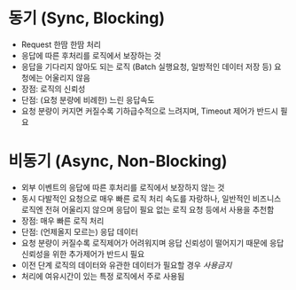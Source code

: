 # 동기 (Sync, Blocking)
- Request 한땀 한땀 처리
- 응답에 따른 후처리를 로직에서 보장하는 것
- 응답을 기다리지 않아도 되는 로직 (Batch 실행요청, 일방적인 데이터 저장 등) 요청에는 어울리지 않음
- 장점: 로직의 신뢰성
- 단점: (요청 분량에 비례한) 느린 응답속도
- 요청 분량이 커지면 커질수록 기하급수적으로 느려지며, Timeout 제어가 반드시 필요
# 비동기 (Async, Non-Blocking)
- 외부 이벤트의 응답에 따른 후처리를 로직에서 보장하지 않는 것
- 동시 다발적인 요청으로 매우 빠른 로직 처리 속도를 자랑하나, 일반적인 비즈니스 로직엔 전혀 어울리지 않으며 응답이 필요 없는 로직 요청 등에서 사용을 추천함
- 장점: 매우 빠른 로직 처리
- 단점: (언제올지 모르는) 응답 데이터
- 요청 분량이 커질수록 로직제어가 어려워지며 응답 신뢰성이 떨어지기 때문에 응답 신뢰성을 위한 추가제어가 반드시 필요
- 이전 단계 로직의 데이터와 유관한 데이터가 필요할 경우 *사용금지*
- 처리에 여유시간이 있는 특정 로직에서 주로 사용됨